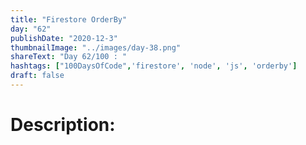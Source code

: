 ```yaml
---
title: "Firestore OrderBy"
day: "62"
publishDate: "2020-12-3"
thumbnailImage: "../images/day-38.png"
shareText: "Day 62/100 : "
hashtags: ["100DaysOfCode",'firestore', 'node', 'js', 'orderby']
draft: false
---
```


# Description:
